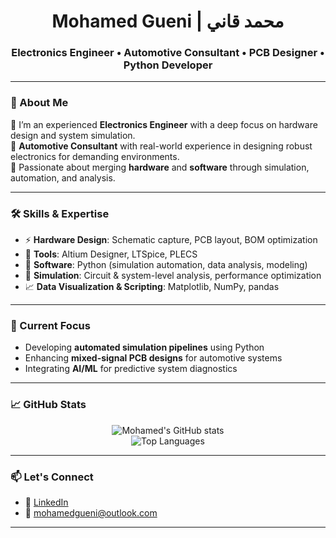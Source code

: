 <h1 align="center">Mohamed Gueni | محمد قاني</h1>
<h3 align="center">Electronics Engineer • Automotive Consultant • PCB Designer • Python Developer</h3>

---

### 👋 About Me

🔧 I’m an experienced **Electronics Engineer** with a deep focus on hardware design and system simulation.  
🚗 **Automotive Consultant** with real-world experience in designing robust electronics for demanding environments.  
🧠 Passionate about merging **hardware** and **software** through simulation, automation, and analysis.

---

### 🛠️ Skills & Expertise

- ⚡ **Hardware Design**: Schematic capture, PCB layout, BOM optimization  
- 🧰 **Tools**: Altium Designer, LTSpice, PLECS  
- 🐍 **Software**: Python (simulation automation, data analysis, modeling)  
- 🔬 **Simulation**: Circuit & system-level analysis, performance optimization  
- 📈 **Data Visualization & Scripting**: Matplotlib, NumPy, pandas  

---

### 🧩 Current Focus

- Developing **automated simulation pipelines** using Python  
- Enhancing **mixed-signal PCB designs** for automotive systems  
- Integrating **AI/ML** for predictive system diagnostics  

---

### 📈 GitHub Stats

<p align="center">
  <img src="https://github-readme-stats.vercel.app/api?username=mohamedgueni&show_icons=true&theme=default" alt="Mohamed's GitHub stats" />
  <br>
  <img src="https://github-readme-stats.vercel.app/api/top-langs/?username=mohamedgueni&layout=compact&theme=default" alt="Top Languages" />
</p>

---

### 📫 Let's Connect

- 💼 [LinkedIn](https://www.linkedin.com/in/mgueni/)
- 📧 mohamedgueni@outlook.com

---
